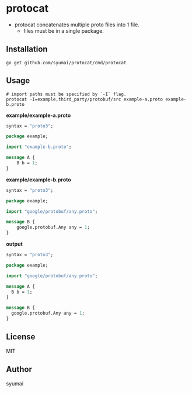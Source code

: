 # protocat

* protocat concatenates multiple proto files into 1 file.
  - files must be in a single package.

## Installation

```console
go get github.com/syumai/protocat/cmd/protocat
```

## Usage

```console
# import paths must be specified by `-I` flag.
protocat -I=example,third_party/protobuf/src example-a.proto example-b.proto
```

**example/example-a.proto**

```proto
syntax = "proto3";

package example;

import "example-b.proto";

message A {
    B b = 1;
}
```

**example/example-b.proto**

```proto
syntax = "proto3";

package example;

import "google/protobuf/any.proto";

message B {
    google.protobuf.Any any = 1;
}
```

**output**

```proto
syntax = "proto3";

package example;

import "google/protobuf/any.proto";

message A {
  B b = 1;
}

message B {
  google.protobuf.Any any = 1;
}
```

## License

MIT

## Author

syumai
